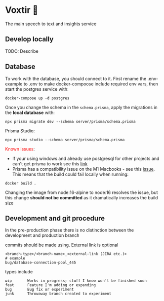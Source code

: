 # Voxtir 🎤
The main speech to text and insights service

## Develop locally


TODO: Describe



## Database

To work with the database, you should connect to it. First rename the .env-example to .env to make docker-compoose include required env vars, then start the postgres service with:

```
docker-compose up -d postgres
```

Once you change the schema in the `schema.prisma`, apply the migrations in the **local database** with:

```
npx prisma migrate dev --schema server/prisma/schema.prisma
```

Prisma Studio:

```
npx prisma studio --schema server/prisma/schema.prisma
```

<span style="color:red">Known issues</span>:

- If your using windows and already use postgresql for other projects and can't get prisma to work see this [link](https://github.com/prisma/prisma/issues/8927)
- Prisma has a compatibility issue on the M1 Macbooks - see this [issue](https://github.com/prisma/prisma/issues/8478). This means that the build could fail locally when running:

```
docker build .
```

Changing the image from node:16-alpine to node:16 resolves the issue, but this change **should not be committed** as it dramatically increases the build size

## Development and git procedure

In the pre-production phase there is no distinction between the development and production branch

commits should be made using. External link is optional

```
<branch-type>/<branch-name>_<external-link (JIRA etc.)>
# example
bug/database-connection-pool_445
```

types include

```
wip       Works in progress; stuff I know won't be finished soon
feat      Feature I'm adding or expanding
bug       Bug fix or experiment
junk      Throwaway branch created to experiment
```